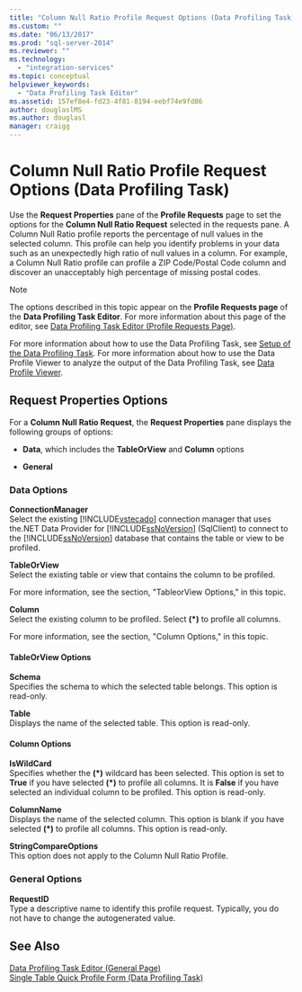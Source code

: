 ```yaml
---
title: "Column Null Ratio Profile Request Options (Data Profiling Task) | Microsoft Docs"
ms.custom: ""
ms.date: "06/13/2017"
ms.prod: "sql-server-2014"
ms.reviewer: ""
ms.technology: 
  - "integration-services"
ms.topic: conceptual
helpviewer_keywords: 
  - "Data Profiling Task Editor"
ms.assetid: 157ef8e4-fd23-4f81-8194-eebf74e9fd86
author: douglaslMS
ms.author: douglasl
manager: craigg
---
```

# Column Null Ratio Profile Request Options (Data Profiling Task)
  Use the **Request Properties** pane of the **Profile Requests** page to set the options for the **Column Null Ratio Request** selected in the requests pane. A Column Null Ratio profile reports the percentage of null values in the selected column. This profile can help you identify problems in your data such as an unexpectedly high ratio of null values in a column. For example, a Column Null Ratio profile can profile a ZIP Code/Postal Code column and discover an unacceptably high percentage of missing postal codes.  
  
> [!NOTE]  
>  The options described in this topic appear on the **Profile Requests page** of the **Data Profiling Task Editor**. For more information about this page of the editor, see [Data Profiling Task Editor &#40;Profile Requests Page&#41;](data-profiling-task-editor-profile-requests-page.md).  
  
 For more information about how to use the Data Profiling Task, see [Setup of the Data Profiling Task](data-profiling-task.md). For more information about how to use the Data Profile Viewer to analyze the output of the Data Profiling Task, see [Data Profile Viewer](data-profile-viewer.md).  
  
## Request Properties Options  
 For a **Column Null Ratio Request**, the **Request Properties** pane displays the following groups of options:  
  
-   **Data**, which includes the **TableOrView** and **Column** options  
  
-   **General**  
  
### Data Options  
 **ConnectionManager**  
 Select the existing [!INCLUDE[vstecado](../../includes/vstecado-md.md)] connection manager that uses the.NET Data Provider for [!INCLUDE[ssNoVersion](../../includes/ssnoversion-md.md)] (SqlClient) to connect to the [!INCLUDE[ssNoVersion](../../includes/ssnoversion-md.md)] database that contains the table or view to be profiled.  
  
 **TableOrView**  
 Select the existing table or view that contains the column to be profiled.  
  
 For more information, see the section, "TableorView Options," in this topic.  
  
 **Column**  
 Select the existing column to be profiled. Select **(\*)** to profile all columns.  
  
 For more information, see the section, "Column Options," in this topic.  
  
#### TableOrView Options  
 **Schema**  
 Specifies the schema to which the selected table belongs. This option is read-only.  
  
 **Table**  
 Displays the name of the selected table. This option is read-only.  
  
#### Column Options  
 **IsWildCard**  
 Specifies whether the **(\*)** wildcard has been selected. This option is set to **True** if you have selected **(\*)** to profile all columns. It is **False** if you have selected an individual column to be profiled. This option is read-only.  
  
 **ColumnName**  
 Displays the name of the selected column. This option is blank if you have selected **(\*)** to profile all columns. This option is read-only.  
  
 **StringCompareOptions**  
 This option does not apply to the Column Null Ratio Profile.  
  
### General Options  
 **RequestID**  
 Type a descriptive name to identify this profile request. Typically, you do not have to change the autogenerated value.  
  
## See Also  
 [Data Profiling Task Editor &#40;General Page&#41;](../general-page-of-integration-services-designers-options.md)   
 [Single Table Quick Profile Form &#40;Data Profiling Task&#41;](single-table-quick-profile-form-data-profiling-task.md)  
  
  
